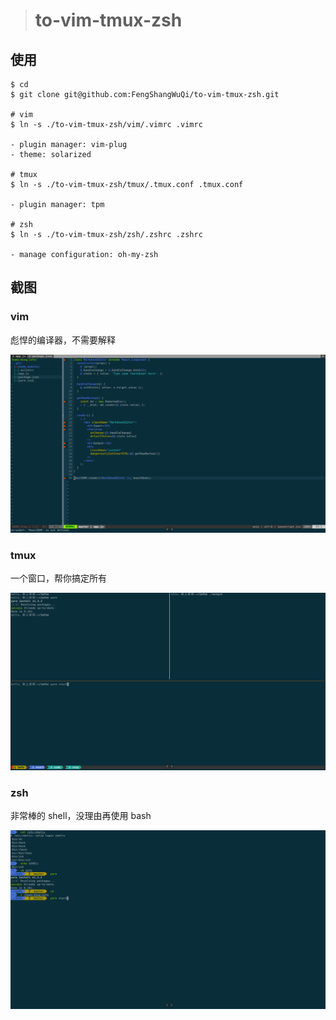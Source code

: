 > # to-vim-tmux-zsh

## 使用

```
$ cd
$ git clone git@github.com:FengShangWuQi/to-vim-tmux-zsh.git

# vim
$ ln -s ./to-vim-tmux-zsh/vim/.vimrc .vimrc

- plugin manager: vim-plug
- theme: solarized

# tmux
$ ln -s ./to-vim-tmux-zsh/tmux/.tmux.conf .tmux.conf

- plugin manager: tpm

# zsh
$ ln -s ./to-vim-tmux-zsh/zsh/.zshrc .zshrc

- manage configuration: oh-my-zsh
```

## 截图

### vim

彪悍的编译器，不需要解释

![vim](./images/vim.png)

### tmux

一个窗口，帮你搞定所有

![tmux](./images/tmux.png)

### zsh

非常棒的 shell，没理由再使用 bash

![zsh](./images/zsh.png)
